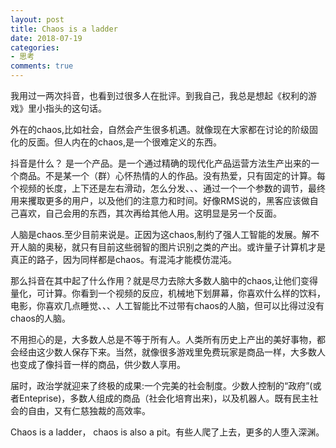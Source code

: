 ```yaml
---
layout: post
title: Chaos is a ladder
date: 2018-07-19
categories:
- 思考
comments: true
---
```


我用过一两次抖音，也看到过很多人在批评。到我自己，我总是想起《权利的游戏》里小指头的这句话。

外在的chaos,比如社会，自然会产生很多机遇。就像现在大家都在讨论的阶级固化的反面。但人内在的chaos,是一个很难定义的东西。

抖音是什么？ 是一个产品。是一个通过精确的现代化产品运营方法生产出来的一个商品。不是某一个（群）心怀热情的人的作品。没有热爱，只有固定的计算。每个视频的长度，上下还是左右滑动，怎么分发、、、通过一个一个参数的调节，最终用来攫取更多的用户，以及他们的注意力和时间。好像RMS说的，黑客应该做自己喜欢，自己会用的东西，其次再给其他人用。这明显是另一个反面。

人脑是chaos.至少目前来说是。正因为这chaos,制约了强人工智能的发展。解不开人脑的奥秘，就只有目前这些弱智的图片识别之类的产出。或许量子计算机才是真正的路子，因为同样都是chaos。有混沌才能模仿混沌。

那么抖音在其中起了什么作用？就是尽力去除大多数人脑中的chaos,让他们变得量化，可计算。你看到一个视频的反应，机械地下划屏幕，你喜欢什么样的饮料，电影，你喜欢几点睡觉、、、人工智能比不过带有chaos的人脑，但可以比得过没有chaos的人脑。

不用担心的是，大多数人总是不等于所有人。人类所有历史上产出的美好事物，都会经由这少数人保存下来。当然，就像很多游戏里免费玩家是商品一样，大多数人也变成了像抖音一样的商品，供少数人享用。


届时，政治学就迎来了终极的成果:一个完美的社会制度。少数人控制的“政府”(或者Enteprise)，多数人组成的商品（社会化培育出来)，以及机器人。既有民主社会的自由，又有仁慈独裁的高效率。

Chaos is a ladder， chaos is also a pit。有些人爬了上去，更多的人堕入深渊。



